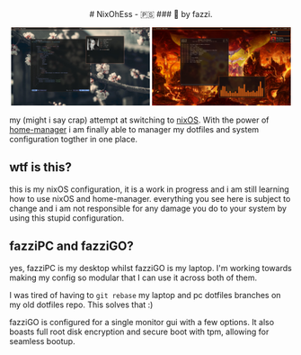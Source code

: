 <div align="center">
    # NixOhEss - 🇵🇸
    ### 🔷 by fazzi.
</div>

<p align="center">
  <img src="showcase1.jpg" width="49%">
  <img src="showcase2.jpg" width="49%">
</p>

my (might i say crap) attempt at switching to [nixOS](https://nixos.org/). With
the power of [home-manager](https://github.com/nix-community/home-manager) i am
finally able to manager my dotfiles and system configuration togther in one
place.

## wtf is this?

this is my nixOS configuration, it is a work in progress and i am still learning
how to use nixOS and home-manager. everything you see here is subject to change
and i am not responsible for any damage you do to your system by using this
stupid configuration.

## fazziPC and fazziGO?

yes, fazziPC is my desktop whilst fazziGO is my laptop. I'm working towards
making my config so modular that I can use it across both of them.

I was tired of having to `git rebase` my laptop and pc dotfiles branches on my
old dotfiles repo. This solves that :)

fazziGO is configured for a single monitor gui with a few options. It also
boasts full root disk encryption and secure boot with tpm, allowing for seamless
bootup.
